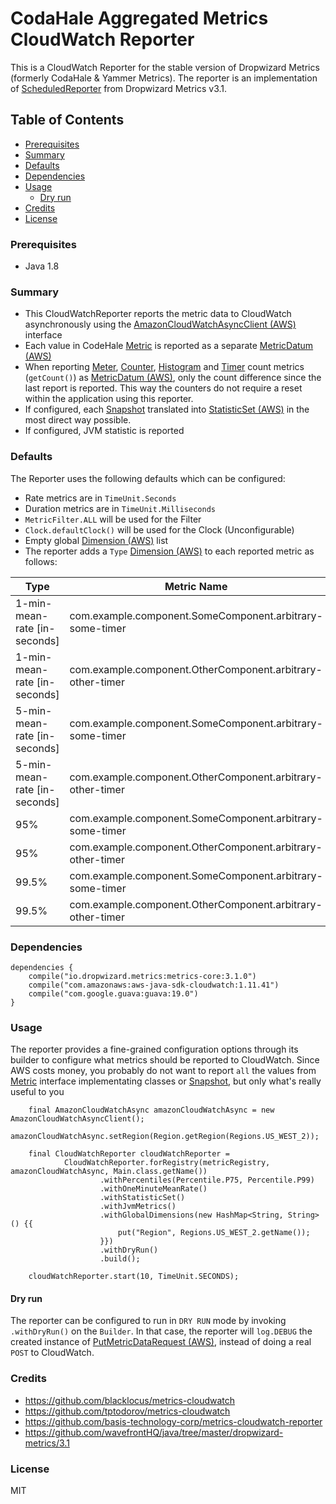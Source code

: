 # CodaHale Aggregated Metrics CloudWatch Reporter

This is a CloudWatch Reporter for the stable version of Dropwizard Metrics (formerly CodaHale & Yammer Metrics). The reporter is an implementation of [ScheduledReporter](http://metrics.dropwizard.io/3.1.0/apidocs/com/codahale/metrics/ScheduledReporter.html) from Dropwizard Metrics v3.1. 

## Table of Contents

  - [Prerequisites](#prerequisites)
  - [Summary](#summary)
  - [Defaults](#defaults)
  - [Dependencies](#dependencies)
  - [Usage](#usage)
    - [Dry run](#dry-run)
  - [Credits](#credits)
  - [License](#license)

### Prerequisites

- Java 1.8

### Summary

- This CloudWatchReporter reports the metric data to CloudWatch asynchronously using the [AmazonCloudWatchAsyncClient (AWS)](http://docs.aws.amazon.com/AWSJavaSDK/latest/javadoc/com/amazonaws/services/cloudwatch/AmazonCloudWatchAsyncClient.html) interface 
- Each value in CodeHale [Metric](http://metrics.dropwizard.io/3.1.0/apidocs/com/codahale/metrics/Metric.html) is reported as a separate [MetricDatum (AWS)](http://docs.aws.amazon.com/AWSJavaSDK/latest/javadoc/com/amazonaws/services/cloudwatch/model/MetricDatum.html) 
- When reporting [Meter](http://metrics.dropwizard.io/3.1.0/apidocs/com/codahale/metrics/Meter.html), [Counter](http://metrics.dropwizard.io/3.1.0/apidocs/com/codahale/metrics/Counter.html), [Histogram](http://metrics.dropwizard.io/3.1.0/apidocs/com/codahale/metrics/Histogram.html) and [Timer](http://metrics.dropwizard.io/3.1.0/apidocs/com/codahale/metrics/Timer.html) count metrics (`getCount()`) as [MetricDatum (AWS)](http://docs.aws.amazon.com/AWSJavaSDK/latest/javadoc/com/amazonaws/services/cloudwatch/model/MetricDatum.html), only the count difference since the last report is reported. This way the counters do not require a reset within the application using this reporter.
- If configured, each [Snapshot](http://metrics.dropwizard.io/3.1.0/apidocs/com/codahale/metrics/Snapshot.html) translated into [StatisticSet (AWS)](http://docs.aws.amazon.com/AWSJavaSDK/latest/javadoc/com/amazonaws/services/cloudwatch/model/StatisticSet.html) in the most direct way possible.
- If configured, JVM statistic is reported

### Defaults

The Reporter uses the following defaults which can be configured:

- Rate metrics are in `TimeUnit.Seconds`
- Duration metrics are in `TimeUnit.Milliseconds`
- `MetricFilter.ALL` will be used for the Filter
- `Clock.defaultClock()` will be used for the Clock (Unconfigurable)
- Empty global [Dimension (AWS)](http://docs.aws.amazon.com/AWSJavaSDK/latest/javadoc/com/amazonaws/services/cloudwatch/model/Dimension.html) list
- The reporter adds a `Type` [Dimension (AWS)](http://docs.aws.amazon.com/AWSJavaSDK/latest/javadoc/com/amazonaws/services/cloudwatch/model/Dimension.html) to each reported metric as follows:

| Type                                      | Metric Name                                                     |
| ----------------------------------------- | --------------------------------------------------------------- |
| 1-min-mean-rate [in-seconds]              | com.example.component.SomeComponent.arbitrary-some-timer        |
| 1-min-mean-rate [in-seconds]              | com.example.component.OtherComponent.arbitrary-other-timer      |
| 5-min-mean-rate [in-seconds]              | com.example.component.SomeComponent.arbitrary-some-timer        |
| 5-min-mean-rate [in-seconds]              | com.example.component.OtherComponent.arbitrary-other-timer      |
| 95%                                       | com.example.component.SomeComponent.arbitrary-some-timer        |
| 95%                                       | com.example.component.OtherComponent.arbitrary-other-timer      |
| 99.5%                                     | com.example.component.SomeComponent.arbitrary-some-timer        |
| 99.5%                                     | com.example.component.OtherComponent.arbitrary-other-timer      |


### Dependencies
```
dependencies { 
    compile("io.dropwizard.metrics:metrics-core:3.1.0")
    compile("com.amazonaws:aws-java-sdk-cloudwatch:1.11.41")
    compile("com.google.guava:guava:19.0")
}
```


### Usage

The reporter provides a fine-grained configuration options through its builder to configure what metrics should be reported to CloudWatch. Since AWS costs money, you probably do not want to report `all` the values from [Metric](http://metrics.dropwizard.io/3.1.0/apidocs/com/codahale/metrics/Metric.html) interface implementating classes or [Snapshot](http://metrics.dropwizard.io/3.1.0/apidocs/com/codahale/metrics/Snapshot.html), but only what's really useful to you


```
    final AmazonCloudWatchAsync amazonCloudWatchAsync = new AmazonCloudWatchAsyncClient();
    amazonCloudWatchAsync.setRegion(Region.getRegion(Regions.US_WEST_2));

    final CloudWatchReporter cloudWatchReporter =
            CloudWatchReporter.forRegistry(metricRegistry, amazonCloudWatchAsync, Main.class.getName())
                    .withPercentiles(Percentile.P75, Percentile.P99)
                    .withOneMinuteMeanRate()
                    .withStatisticSet()
                    .withJvmMetrics()
                    .withGlobalDimensions(new HashMap<String, String>() {{
                        put("Region", Regions.US_WEST_2.getName());
                    }})
                    .withDryRun()
                    .build();

    cloudWatchReporter.start(10, TimeUnit.SECONDS);
```


#### Dry run
The reporter can be configured to run in `DRY RUN` mode by invoking `.withDryRun()` on the `Builder`. In that case, the reporter will `log.DEBUG` the created instance of [PutMetricDataRequest (AWS)](http://docs.aws.amazon.com/AWSJavaSDK/latest/javadoc/com/amazonaws/services/cloudwatch/model/PutMetricDataRequest.html), instead of doing a real `POST` to CloudWatch. 



### Credits
* https://github.com/blacklocus/metrics-cloudwatch
* https://github.com/tptodorov/metrics-cloudwatch
* https://github.com/basis-technology-corp/metrics-cloudwatch-reporter
* https://github.com/wavefrontHQ/java/tree/master/dropwizard-metrics/3.1


### License
MIT
